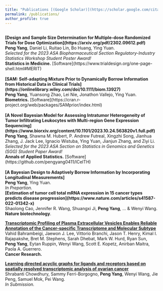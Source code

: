 ```yaml
---
title: "Publications [(Google Scholar)](https://scholar.google.com/citations?user=cfANmpsAAAAJ&hl=en&authuser=1)"
permalink: /publications/
author_profile: true
---
```


<br>
<b>[Design and Sample Size Determination for Multiple-dose Randomized Trials for Dose Optimization](https://arxiv.org/pdf/2302.09612.pdf)</b> <br> 
<b>Peng Yang</b>, Daniel Li, Ruitao Lin, Bo Huang, Ying Yuan. <br> 
<i>Selected for the 2023 ASA Biopharmaceutical Section Regulatory-Industry Statistics Workshop Student Poster Award!</i> <br>
<b>Statistics in Medicine.</b> [Software](https://www.trialdesign.org/one-page-shell.html#MERIT) <br>

<br>
<b>[SAM: Self-adapting Mixture Prior to Dynamically Borrow Information from Historical Data in Clinical Trials](https://onlinelibrary.wiley.com/doi/10.1111/biom.13927)</b> <br> 
<b>Peng Yang</b>, Yuansong Zhao, Lei Nie, Jonathon Vallejo, Ying Yuan. <br> 
<b>Biometrics.</b> [Software](https://cran.r-project.org/web/packages/SAMprior/index.html) <br>

<br>
<b>[A Novel Bayesian Model for Assessing Intratumor Heterogeneity of Tumor Infiltrating Leukocytes with Multi-region Gene Expression Sequencing](https://www.biorxiv.org/content/10.1101/2023.10.24.563820v1.full.pdf)</b> <br> 
<b>Peng Yang</b>,  Shawna M. Hubert, P. Andrew Futreal, Xingzhi Song, Jianhua Zhang, J. Jack Lee, Ignacio Wistuba, Ying Yuan, Jianjun Zhang, and Ziyi Li. <br> 
<i>Selected for the 2023 ASA Section on Statistics in Genomics and Genetics (SGG) Student Paper Award!</i> <br>
<b>Annals of Applied Statistics.</b> [Software](https://github.com/pengyang0411/ICeITH) <br>

<br>
<b>[A Bayesian Design to Adaptively Borrow Information by Incorporating Longitudinal Measurements]</b> <br> 
<b>Peng Yang</b>, Ying Yuan. <br> 
<i>In Prepartion.</i>

<br>
<b>[Estimation of tumor cell total mRNA expression in 15 cancer types predicts disease progression](https://www.nature.com/articles/s41587-022-01342-x)</b> <br> 
Shaolong Cao, Jennifer R. Wang, Shuangxi Ji, <b>Peng Yang</b>, ... & Wenyi Wang. <br> 
<b>Nature biotechnology</b>. 
<!-- <span style="color:red">[Paper Link](https://arxiv.org/pdf/1907.09539.pdf)</span>-->

<b>[Transcriptomic Profiling of Plasma Extracellular Vesicles Enables Reliable Annotation of the Cancer-specific Transcriptome and Molecular Subtype](https://www.biorxiv.org/content/10.1101/2022.10.27.514047v2)</b> <br> 
Vahid Bahrambeigi, Jaewon J. Lee, Vittorio Branchi, Jason T. Henry, Kimal I. Rajapakshe, Bret M. Stephens, Sarah Dhebat, Mark W. Hurd, Ryan Sun, <b>Peng Yang</b>, Eytan Ruppin, Wenyi Wang, Scott E. Kopetz, Anirban Maitra, Paola A. Guerrero. <br> 
<b>Cancer Research.</b>

<b>[Learning directed acyclic graphs for ligands and receptors based on spatially resolved transcriptomic analysis of ovarian cancer](https://www.biorxiv.org/content/10.1101/2021.08.03.454931v1.abstract)</b> <br> 
Shrabanti Chowdhury, Sammy Ferri-Borgogno, <b>Peng Yang</b>, Wenyi Wang, Jie Peng, Samuel Mok, Pei Wang. <br> 
<i>In Submission.</i>
